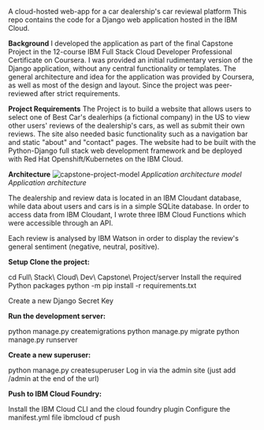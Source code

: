 A cloud-hosted web-app for a car dealership's car reviewal platform
This repo contains the code for a Django web application hosted in the IBM Cloud.

**Background**
I developed the application as part of the final Capstone Project in the 12-course IBM Full Stack Cloud Developer Professional Certificate on Coursera. I was provided an initial rudimentary version of the Django application, without any central functionality or templates. The general architecture and idea for the application was provided by Coursera, as well as most of the design and layout. Since the project was peer-reviewed after strict requirements.

**Project Requirements**
The Project is to build a website that allows users to select one of Best Car's dealerhips (a fictional company) in the US to view other users' reviews of the dealership's cars, as well as submit their own reviews. The site also needed basic functionality such as a navigation bar and static "about" and "contact" pages. The website had to be built with the Python-Django full stack web development framework and be deployed with Red Hat Openshift/Kubernetes on the IBM Cloud.

**Architecture**
![capstone-project-model](https://github.com/Babes2345/xrwvm-fullstack_developer_capstone/assets/86923935/9354d399-b879-4cae-bee1-898cff3085e7)
_Application architecture model Application architecture_


The dealership and review data is located in an IBM Cloudant database, while data about users and cars is in a simple SQLite database. In order to access data from IBM Cloudant, I wrote three IBM Cloud Functions which were accessible through an API.

Each review is analysed by IBM Watson in order to display the review's general sentiment (negative, neutral, positive).

**Setup
Clone the project:**

cd Full\ Stack\ Cloud\ Dev\ Capstone\ Project/server   Install the required Python packages
python -m pip install -r requirements.txt

Create a new Django Secret Key

**Run the development server:**

python manage.py createmigrations
python manage.py migrate
python manage.py runserver

**Create a new superuser:**

python manage.py createsuperuser
Log in via the admin site (just add /admin at the end of the url)

**Push to IBM Cloud Foundry:**

Install the IBM Cloud CLI and the cloud foundry plugin
Configure the manifest.yml file
ìbmcloud cf push

